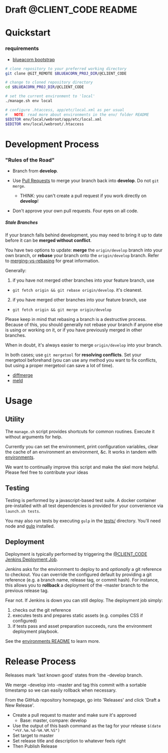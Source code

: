 Draft @CLIENT_CODE README
=========================

# Quickstart

### requirements
* [blueacorn bootstrap](https://github.com/BlueAcornInc/bootstrap)

```sh
# clone repository to your preferred working directory
git clone @GIT_REMOTE $BLUEACORN_PROJ_DIR/@CLIENT_CODE

# change to cloned repository directory
cd $BLUEACORN_PROJ_DIR/@CLIENT_CODE 

# set the current environment to 'local'
./manage.sh env local

# configure .htaccess, app/etc/local.xml as per usual
#   NOTE: read more about environments in the env/ folder README
$EDITOR env/local/webroot/app/etc/local.xml
$EDITOR env/local/webroot/.htaccess
```


# Development Process

### "Rules of the Road"
* Branch from __develop__.
* Use [Pull Requests](https://help.github.com/articles/creating-a-pull-request/) to merge your branch back into __develop__. Do not `git merge`. 
  * THINK: you can't create a pull request if you work directly on __develop__!

* Don't approve your own pull requests. Four eyes on all code. 


##### Stale Branches

If your branch falls behind development, you may need to bring it up to date
before it can be **merged without conflict**. 

You have two options to update: __merge__ the `origin/develop` branch into your own branch, or __rebase__ your branch onto the `origin/develop` branch. Refer to 
[merging-vs-rebasing](https://www.atlassian.com/git/tutorials/merging-vs-rebasing/) for great information.

Generally:

1. if you have not merged other branches into your feature branch, use 
  * `git fetch origin && git rebase origin/develop`. it's cleanest.
2. if you have merged other branches into your feature branch, use 
  * `git fetch origin && git merge origin/develop`

Please keep in mind that rebasing a branch is a destructive process. Because of this, you should generally not rebase your branch if anyone else is using or working on it, or if you have previously merged in other branches.

When in doubt, it's always easier to merge `origin/develop` into your branch.

In both cases; use `git mergetool` for **resolving conflicts**. Set your mergetool beforehand (you can use any method you want to fix conflicts, but using a proper mergetool can save a lot of time).
  * [diffmerge](https://sourcegear.com/diffmerge/)
  * [meld](http://meldmerge.org/)


# Usage

## Utility

The `manage.sh` script provides shortcuts for common routines. Execute
it without arguments for help. 

Currently you can set the environment, print configuration variables, clear the
cache of an environment an environment, &c. It works in tandem with [environments](env/).

We want to continually improve this script and make the skel more helpful.
Please feel free to contribute your ideas

## Testing

Testing is performed by a javascript-based test suite. A docker container 
pre-installed with all test dependencies is provided for your convenience via
`launch.sh tests`. 

You may also run tests by executing `gulp` in the [tests/](tests/) directory. 
You'll need node and [gulp](http://gulpjs.com/) installed.

## Deployment

Deployment is typically performed by triggering the [@CLIENT_CODE Jenkins Deployment Job](http://jenkins.badevops.com/job/@CLIENT_CODE/).

Jenkins asks for the environment to deploy to and _optionally_ a git reference
to checkout. You can override the configured default by providing a git reference (e.g. a branch name, release tag, or commit hash). For instance, this allows you to __rollback__ a deployment of the -master branch to the previous release tag. 

Fear not. If Jenkins is down you can still deploy. The deployment job simply:

1. checks out the git reference
1. executes tests and prepares static assets (e.g. compiles CSS if configured)
1. if tests pass and asset preparation succeeds, runs the environment deployment playbook.


See the [environments README](env/README.md) to learn more.


# Release Process

Releases mark 'last known good' states from the -develop branch. 

We merge -develop into -master and tag this commit with a sortable timestamp so
we can easily rollback when necessary. 

From the GitHub repository homepage, go into 'Releases' and click 'Draft a New Release'. 

* Create a pull request to master and make sure it's approved
  * Base: master, compare: develop
* Use the output of this bash command as the tag for your release ```$(date "+%Y.%m.%d-%H.%M.%S")```
* Set target to master
* Set release title and description to whatever feels right
* Then Publish Release
